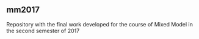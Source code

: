 ## mm2017
Repository with the final work developed for the course of Mixed Model in the second semester of 2017
